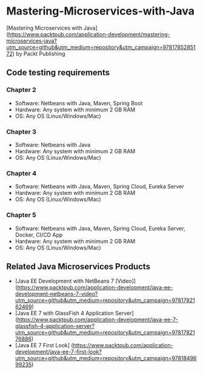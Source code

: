 # Mastering-Microservices-with-Java

[Mastering Microservices with Java] (https://www.packtpub.com/application-development/mastering-microservices-java?utm_source=github&utm_medium=repository&utm_campaign=9781785285172) by Packt Publishing

## Code testing requirements

### Chapter 2 

* Software: Netbeans with Java, Maven, Spring Boot
* Hardware: Any system with minimum 2 GB RAM
* OS: Any OS (Linux/Windows/Mac)

### Chapter 3 

* Software: Netbeans with Java
* Hardware: Any system with minimum 2 GB RAM
* OS: Any OS (Linux/Windows/Mac)

### Chapter 4 

* Software: Netbeans with Java, Maven, Spring Cloud, Eureka Server
* Hardware: Any system with minimum 2 GB RAM
* OS: Any OS (Linux/Windows/Mac)

### Chapter 5

* Software: Netbeans with Java, Maven, Spring Cloud, Eureka Server, Docker, CI/CD App
* Hardware: Any system with minimum 2 GB RAM
* OS: Any OS (Linux/Windows/Mac)

## Related Java Microservices Products

* [Java EE Development with NetBeans 7 [Video]] (https://www.packtpub.com/application-development/java-ee-development-netbeans-7-video?utm_source=github&utm_medium=repository&utm_campaign=9781782162469)
* [Java EE 7 with GlassFish 4 Application Server] (https://www.packtpub.com/application-development/java-ee-7-glassfish-4-application-server?utm_source=github&utm_medium=repository&utm_campaign=9781782176886)
* [Java EE 7 First Look] (https://www.packtpub.com/application-development/java-ee-7-first-look?utm_source=github&utm_medium=repository&utm_campaign=9781849699235)




